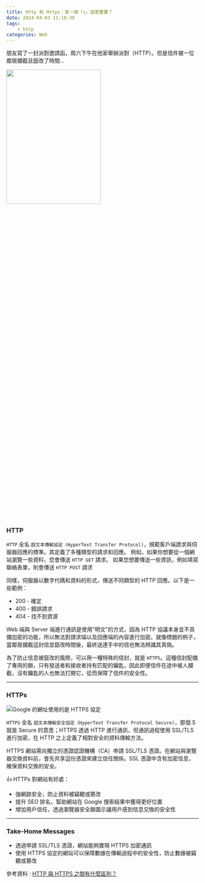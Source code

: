 ```yaml
---
title: Http 和 Https：差一個「s」這麼重要？
date: 2024-04-03 11:10:30
tags:
    - http
categories: Web
---
```


朋友寫了一封派對邀請函，周六下午在他家舉辦派對（HTTP）。但是信件被一位鄰居攔截且竄改了時間...

<!-- more -->
<img src="https://i.imgur.com/21yhcHI.png" width="70%" height="30%">

### HTTP

`HTTP` 全名 `超文本傳輸協定（HyperText Transfer Protocol)`，規範客戶端請求與伺服器回應的標準。其定義了多種類型的請求和回應。
例如，如果你想要從一個網站瀏覽一些資料，您會傳送 `HTTP GET` 請求。
如果您想要傳送一些資訊，例如填寫聯絡表單，則會傳送 `HTTP POST` 請求

同樣，伺服器以數字代碼和資料的形式，傳送不同類型的 HTTP 回應。以下是一些範例：

- 200 - 確定
- 400 - 錯誤請求
- 404 - 找不到資源

Web 端與 Server 端進行通訊是使用"明文"的方式，因為 HTTP 協議本身並不具備加密的功能，所以無法對請求端以及回應端的內容進行加密。就像標題的例子，當鄰居攔截這封信並竄改時間後，最終送達手中的信也無法辨識其真偽。

為了防止信息被竄改的風險，可以用一種特殊的信封，就是 `HTTPS`。這種信封配備了專用的鎖，只有發送者和接收者持有匹配的鑰匙，因此即便信件在途中被人攔截，沒有鑰匙的人也無法打開它，從而保障了信件的安全性。

<hr>

### HTTPs

![Google 的網址使用的是 HTTPS 協定](https://r2.easyimg.io/g87oyfk6m/google_https.png)


`HTTPS` 全名 `超文本傳輸安全協定（HyperText Transfer Protocol Secure)`，那個 S 就是 Secure 的意思；HTTPS 透過 HTTP 進行通訊，但通訊過程使用 SSL/TLS 進行加密，在 HTTP 之上定義了相對安全的資料傳輸方法。

HTTPS 網站需向獨立的憑證認證機構（CA）申請 SSL/TLS 憑證。在網站與瀏覽器交換資料前，會先共享這份憑證來建立信任關係。SSL 憑證中含有加密信息，確保資料交換的安全。

👍 HTTPs 對網站有好處：
- 強網路安全，防止資料被竊聽或篡改
- 提升 SEO 排名，幫助網站在 Google 搜索結果中獲得更好位置
- 增加用戶信任，透過瀏覽器安全鎖圖示讓用戶感到信息交換的安全性

<hr>

### Take-Home Messages

- 透過申請 SSL/TLS 憑證，網站能夠實現 HTTPS 加密通訊
- 使用 HTTPS 協定的網站可以保障數據在傳輸過程中的安全性，防止數據被竊聽或篡改




參考資料 : [HTTP 與 HTTPS 之間有什麼區別？](https://aws.amazon.com/tw/compare/the-difference-between-https-and-http/)
